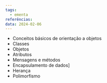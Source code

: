```yaml
---
tags:
  - ementa
referências: 
data: 2024-02-06
---
```

- Conceitos básicos de orientação a objetos
- Classes
- Objetos
- Atributos
- Mensagens e métodos
- Encapsulamento de dados]
- Herança
- Polimorfismo
